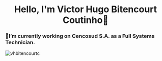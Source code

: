 <h1 align="center">Hello, I'm Victor Hugo Bitencourt Coutinho🚀</h1>
<h3 aligh="center">🔭I’m currently working on Cencosud S.A. as a Full Systems Technician.</h3>

<p aligh="left"> <img scr="https://komarev.com/ghpvc/?username=vhbitencourtc&label=Profile%20views&color=blue" alt="vhbitencourtc" /></p>

<!--
**vhbitencourtc/vhbitencourtc** is a ✨ _special_ ✨ repository because its `README.md` (this file) appears on your GitHub profile.

Here are some ideas to get you started:

- 🔭 I’m currently working on ...
- 🌱 I’m currently learning ...
- 👯 I’m looking to collaborate on ...
- 🤔 I’m looking for help with ...
- 💬 Ask me about ...
- 📫 How to reach me: ...
- 😄 Pronouns: ...
- ⚡ Fun fact: ...
-->
